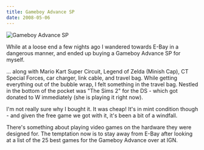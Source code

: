 ```yaml
---
title: Gameboy Advance SP
date: 2008-05-06
---
```


![Gameboy Advance SP](https://source.unsplash.com/7QCBakMyDCE/1600x900)

While at a loose end a few nights ago I wandered towards E-Bay in a dangerous manner, and ended up buying a Gameboy Advance SP for myself.

... along with Mario Kart Super Circuit, Legend of Zelda (Minish Cap), CT Special Forces, car charger, link cable, and travel bag. While getting everything out of the bubble wrap, I felt something in the travel bag. Nestled in the bottom of the pocket was "The Sims 2" for the DS - which got donated to W immediately (she is playing it right now).

I'm not really sure why I bought it. It was cheap! It's in mint condition though - and given the free game we got with it, it's been a bit of a windfall.

There's something about playing video games on the hardware they were designed for. The temptation now is to stay away from E-Bay after looking at a list of the 25 best games for the Gameboy Advance over at IGN.